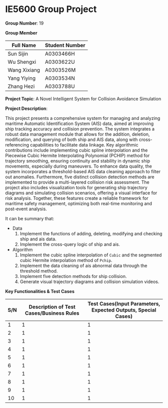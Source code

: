 # IE5600 Group Project

**Group Number**: 19

**Group Member**

| Full Name    | Student Number |
|--------------|----------------|
| Sun Sijin    | A0303466H      |
| Wu Shengxi   | A0303622U      |
| Wang Xixiang | A0303526M      |
| Yang Yiying  | A0303534N      |
| Zhang Hezi   | A0303788U      |

**Project Topic**: A Novel Intelligent System for Collision Avoidance Simulation

**Project Description**:

This project presents a comprehensive system for managing and analyzing maritime Automatic Identification System (AIS)
data, aimed at improving ship tracking accuracy and collision prevention. The system integrates a robust data management
module that allows for the addition, deletion, modification, and querying of both ship and AIS data, along with
cross-referencing capabilities to facilitate data linkage. Key algorithmic contributions include implementing cubic
spline interpolation and the Piecewise Cubic Hermite Interpolating Polynomial (PCHIP) method for trajectory smoothing,
ensuring continuity and stability in dynamic ship movements, especially during maneuvers. To enhance data quality, the
system incorporates a threshold-based AIS data cleaning approach to filter out anomalies. Furthermore, five distinct
collision detection methods are implemented to provide a multi-layered collision risk assessment. The project also
includes visualization tools for generating ship trajectory diagrams and simulating collision scenarios, offering a
visual interface for risk analysis. Together, these features create a reliable framework for maritime safety management,
optimizing both real-time monitoring and post-event analysis.

It can be summary that:
* Data
    1. Implement the functions of adding, deleting, modifying and checking ship and ais data.
    2. Implement the cross-query logic of ship and ais.
* Algorithm
    1. Implement the cubic spline interpolation of `Cubic` and the segmented cubic Hermite interpolation method of
       `Pchip`.
    2. Implement the data cleaning of ais abnormal data through the threshold method.
    3. Implement five detection methods for ship collision.
    4. Generate visual trajectory diagrams and collision simulation videos.

**Key Functionalities & Test Cases**

| S/N | Description of Test Cases/Business Rules | Test Cases(Input Parameters, Expected Outputs, Special Cases) |
|-----|------------------------------------------|---------------------------------------------------------------|
| 1   | 1                                        | 1                                                             |
| 2   | 1                                        | 1                                                             |
| 3   | 1                                        | 1                                                             |
| 4   | 1                                        | 1                                                             |
| 5   | 1                                        | 1                                                             |
| 6   | 1                                        | 1                                                             |
| 7   | 1                                        | 1                                                             |
| 8   | 1                                        | 1                                                             |
| 9   | 1                                        | 1                                                             |
| 10  | 1                                        | 1                                                             |
